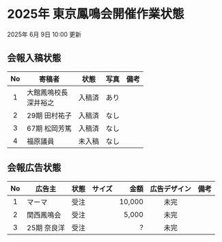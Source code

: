 # 2025年 東京鳳鳴会開催作業状態
2025年 6月 9日 10:00 更新
## 会報入稿状態
|No|寄稿者|状態|写真|備考|
|:---:| --- | --- | --- |---|
| 1 | 大館鳳鳴校長<br/>深井裕之|入稿済|あり| |
| 2 |29期 田村祐子|入稿済|なし| |
| 3 |67期 松岡芳篤|入稿済|なし| |
| 4 | 福原議員 | 未入稿 | なし| |

## 会報広告状態
| No | 広告主 | 状態 | サイズ | 金額 |広告デザイン|備考|
|:---:| --- | --- | --- | ---: | :---: |---|
| 1  | マーマ |受注|       |10,000|未完|  |
| 2  |関西鳳鳴会|受注| |5,000|未完|  |
| 3  |25期 奈良洋|受注| | ?|未完|  |

## 